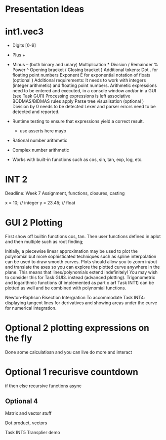 # Presentation Ideas 


# int1.vec3

- Digits [0-9]
- Plus + 
- Minus – (both binary and unary)
  Multiplication *
  Division /
  Remainder %
  Power ^
  Opening bracket (
  Closing bracket )
  Additional tokens:
  Dot . for floating point numbers
  Exponent E for exponential notation of floats (optional )
  Additional requirements:
  It needs to work with integers (integer arithmetic) and floating point numbers.
  Arithmetic expressions need to be entered and executed, in a console window and/or in a GUI (see Task GUI1)
  Processing expressions is left associative
  BODMAS/BIDMAS rules apply
  Parse tree visualisation (optional )
  Division by 0 needs to be detected
  Lexer and parser errors need to be detected and reported.
  
- Runtime testing to ensure that expressions yield a correct result.
  - use asserts here mayb
  
- Rational number arithmetic 
- Complex number arithmetic 
- Works with built-in functions such as cos, sin, tan, exp, log, etc.


# INT 2
Deadline: Week 7
Assignment, functions, closures, casting

x = 10;  	// integer
y = 23.45; // float



# GUI 2 Plotting

First show off builtin functions cos, tan.
Then user functions defined in aplot and then multiple such as root finding;

Initially, a piecewise linear approximation may be used to plot the polynomial but more sophisticated techniques such as spline interpolation can be used to draw smooth curves.
Plots should allow you to zoom in/out and translate the axes so you can explore the plotted curve anywhere in the plane. This means that lines/polynomials extend indefinitely! You may wish to consider this for Task GUI3. instead (advanced plotting).
Trigonometric and logarithmic functions (if implemented as part o arf Task INT1) can be plotted as well and be combined with polynomial functions.

Newton-Raphson 
Bisection
Intergration
To accommodate Task INT4: displaying tangent lines for derivatives and showing areas under the curve for numerical integration.


# Optional 2 plotting expressions on the fly
Done some calculatiosn and you can live do more and interact

# Optional 1 recurisve countdown
if then else 
recursive functions
async 


## Optional 4
Matrix and vector stuff

Dot product, vectors



Task INT5 
Transplier demo
